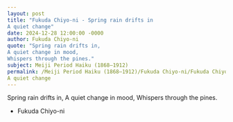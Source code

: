 ```yaml
---
layout: post
title: "Fukuda Chiyo-ni - Spring rain drifts in 
A quiet change"
date: 2024-12-28 12:00:00 -0000
author: Fukuda Chiyo-ni
quote: "Spring rain drifts in, 
A quiet change in mood, 
Whispers through the pines."
subject: Meiji Period Haiku (1868–1912)
permalink: /Meiji Period Haiku (1868–1912)/Fukuda Chiyo-ni/Fukuda Chiyo-ni - Spring rain drifts in 
A quiet change
---
```


Spring rain drifts in, 
A quiet change in mood, 
Whispers through the pines.

- Fukuda Chiyo-ni
